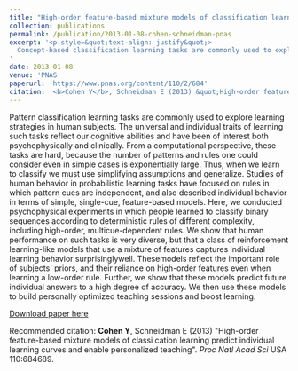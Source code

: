 ```yaml
---
title: "High-order feature-based mixture models of classification learning predict individual learning curves and enable personalized teaching"
collection: publications
permalink: /publication/2013-01-08-cohen-schneidman-pnas
excerpt: '<p style=&quot;text-align: justify&quot;>
  Concept-based classification learning tasks are commonly used to explore learning strategies in humans. The universal and individual traits of learning such tasks reflect our cognitive abilities and have been of interest both psychophysically and clinically. I designed and performed psychophysical experiments in which subjects learned to classify binary sequences according to deterministic rules of different complexity. To capture the wide variety of behavior, I developed reinforcement learning models using a mixture of stimulus features and a gradient based learning rule. Fitting models to individuals revealed the importance of their priors, their use of high order features, and suggested that the dynamics may take a very simple form. To validate the models, I demonstrated their ability to predict future behavior and support personally optimized guided learning.</p>
'
date: 2013-01-08
venue: 'PNAS'
paperurl: 'https://www.pnas.org/content/110/2/684'
citation: '<b>Cohen Y</b>, Schneidman E (2013) &quot;High-order feature-based mixture models of classi cation learning predict individual learning curves and enable personalized teaching&quot;. <i>Proc Natl Acad Sci</i> USA 110:684689.'
---
```

<p style=&quot;text-align: justify&quot;>
  Pattern classification learning tasks are commonly used to explore
learning strategies in human subjects. The universal and individual
traits of learning such tasks reflect our cognitive abilities and have
been of interest both psychophysically and clinically. From a computational
perspective, these tasks are hard, because the number of
patterns and rules one could consider even in simple cases is exponentially
large. Thus, when we learn to classify we must use simplifying
assumptions and generalize. Studies of human behavior in probabilistic
learning tasks have focused on rules in which pattern cues are
independent, and also described individual behavior in terms of
simple, single-cue, feature-based models. Here, we conducted psychophysical
experiments in which people learned to classify binary
sequences according to deterministic rules of different complexity,
including high-order, multicue-dependent rules. We show that
human performance on such tasks is very diverse, but that a class
of reinforcement learning-like models that use a mixture of features
captures individual learning behavior surprisinglywell. Thesemodels
reflect the important role of subjects&apos; priors, and their reliance on
high-order features even when learning a low-order rule. Further,
we show that these models predict future individual answers to
a high degree of accuracy. We then use these models to build personally
optimized teaching sessions and boost learning.
</p>

[Download paper here](https://www.pnas.org/content/110/2/684)

Recommended citation: <b>Cohen Y</b>, Schneidman E (2013) "High-order feature-based mixture models of classi cation learning predict individual learning curves and enable personalized teaching". <i>Proc Natl Acad Sci</i> USA 110:684689.
